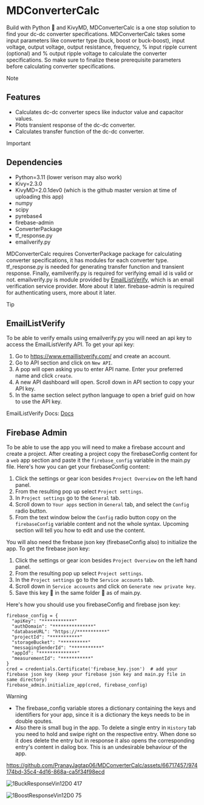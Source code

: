 # MDConverterCalc
Build with Python 🐍 and KivyMD, MDConverterCalc is a one stop solution to find your dc-dc converter specifications. MDConverterCalc takes some input parameters like converter type (buck, boost or buck-boost), input voltage, output voltage, output resistance, frequency, % input ripple current (optional) and % output ripple voltage to calculate the converter specifications. So make sure to finalize these prerequisite parameters before calculating converter specifications.

>[!NOTE]
>## Features
> -  Calculates dc-dc converter specs like inductor value and capacitor values.
> -  Plots transient response of the dc-dc converter.
> -  Calculates transfer function of the dc-dc converter.

>[!IMPORTANT]
>## Dependencies
> - Python=3.11 (lower verison may also work)
> - Kivy=2.3.0
> - KivyMD=2.0.1dev0 (which is the github master version at time of uploading this app)
> - numpy
> - scipy
> - pyrebase4
> - firebase-admin
> - ConverterPackage
> - tf_response.py
> - emailverify.py
>
>MDConverterCalc requires ConverterPackage package for calculating converter specifications, it has modules for each converter type. tf_response.py is needed for generating transfer function and transient response. Finally, eamilverify.py is required for verifying email id is valid or not. emailverify.py is module provided by [EmailListVerify](https://www.emaillistverify.com/), which is an email verification service provider. More about it later. firebase-admin is required for authenticating users, more about it later.

>[!TIP]
>## EmailListVerify
>To be able to verify emails using emailverify.py you will need an api key to access the EmailListVerify API. To get your api key:
> 1. Go to https://www.emaillistverify.com/ and create an account.
> 2. Go to API section and click on `New API`.
> 3. A pop will open asking you to enter API name. Enter your preferred name and click `create`.
> 4. A new API dashboard will open. Scroll down in API section to copy your API key.
> 5. In the same section select python language to open a brief guid on how to use the API key.
>
>EmailListVerify Docs: [Docs](https://www.emaillistverify.com/docs/#tag/Email-Validation-API/operation/verifyEmail)
>
>## Firebase Admin
>To be able to use the app you will need to make a firebase account and create a project. After creating a project copy the firebaseConfig content for a `web` app section and paste it the `firebase_config` variable in the main.py file. Here's how you can get your firebaseConfig content:
> 1. Click the settings or gear icon besides `Project Overview` on the left hand panel.
> 2. From the resulting pop up select `Project settings`.
> 3. In `Project settings` go to the `General` tab.
> 4. Scroll down to `Your apps` section in `General` tab, and select the `Config` radio button.
> 5. From the text window below the `Config` radio button copy on the `firebaseConfig` variable content and not the whole syntax. Upcoming section will tell you how to edit and use the content.
>
>You will also need the firebase json key (firebaseConfig also) to initialize the app. To get the firebase json key:
> 1. Click the settings or gear icon besides `Project Overview` on the left hand panel.
> 2. From the resulting pop up select `Project settings`.
> 3. In the `Project settings` go to the `Service accounts` tab.
> 4. Scroll down in `Service accounts` and click on `Generate new private key`.
> 5. Save this key 🔑 in the same folder 📂 as of main.py.

Here's how you should use you firebaseConfig and firebase json key:

    firebase_config = {
      "apiKey": "************"
      "authDomain": "***************"
      "databaseURL": "https://***********"
      "projectId": "***********"
      "storageBucket": "**********"
      "messagingSenderId": "***********"
      "appId": "**************"
      "measurementId": "***********"
    }
    cred = credentials.Certificate('firebase_key.json')  # add your firebase json key (keep your firebase json key and main.py file in same directory)
    firebase_admin.initialize_app(cred, firebase_config)

>[!WARNING]
> - The firebase_config variable stores a dictionary containing the keys and identifiers for your app, since it is a dictionary the keys needs to be in double qoutes.
> - Also there is small bug in the app. To delete a single entry in `History` tab you need to hold and swipe right on the respective entry. When done so it does delete the entry but in response it also opens the corresponding entry's content in dailog box. This is an undesirable behaviour of the app.


https://github.com/PranayJagtap06/MDConverterCalc/assets/66717457/974174bd-35c4-4d16-868a-ca5f34f98ecd

![1BuckResponseVin12D0 417](https://github.com/PranayJagtap06/MDConverterCalc/assets/66717457/f94b99d2-53db-4be2-a0d2-0af9061fb0f7)


![1BoostResponseVin12D0 75](https://github.com/PranayJagtap06/MDConverterCalc/assets/66717457/71829ead-3f12-4343-a66f-6158cedd1326)
